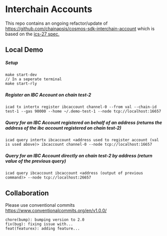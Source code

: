 # Interchain Accounts
This repo contains an ongoing refactor/update of https://github.com/chainapsis/cosmos-sdk-interchain-account which is based on the [ics-27 spec.](https://github.com/cosmos/ics/tree/master/spec/ics-027-interchain-accounts)

## Local Demo

##### Setup
```
make start-dev
// In a seperate terminal
make start-rly
```

##### Register an IBC Account on chain test-2 
```
icad tx intertx register ibcaccount channel-0 --from val --chain-id test-1 --gas 90000 --home ~/.demo-test-1 --node tcp://localhost:16657
```

##### Query for an IBC Account registered on behalf of an address (returns the address of the ibc account registered on chain test-2)
```
icad query intertx ibcaccount <address used to register account (val is used above)> ibcaccount channel-0 --node tcp://localhost:16657
```

##### Query for an IBC Account directly on chain test-2 by address (return value of the previous query)
```
icad query ibcaccount ibcaccount <address (output of previous command)> --node tcp://localhost:26657
```


## Collaboration

Please use conventional commits  https://www.conventionalcommits.org/en/v1.0.0/

```
chore(bump): bumping version to 2.0
fix(bug): fixing issue with...
feat(featurex): adding feature...
```

